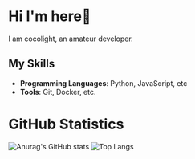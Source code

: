 # Hi I'm here👋
I am cocolight, an amateur developer.

##  My Skills
- **Programming Languages**: Python, JavaScript, etc
- **Tools**: Git, Docker, etc.

# GitHub Statistics

![Anurag's GitHub stats](https://github-readme-stats.vercel.app/api?username=cocolight)
![Top Langs](https://github-readme-stats.vercel.app/api/top-langs/?username=cocolight)



